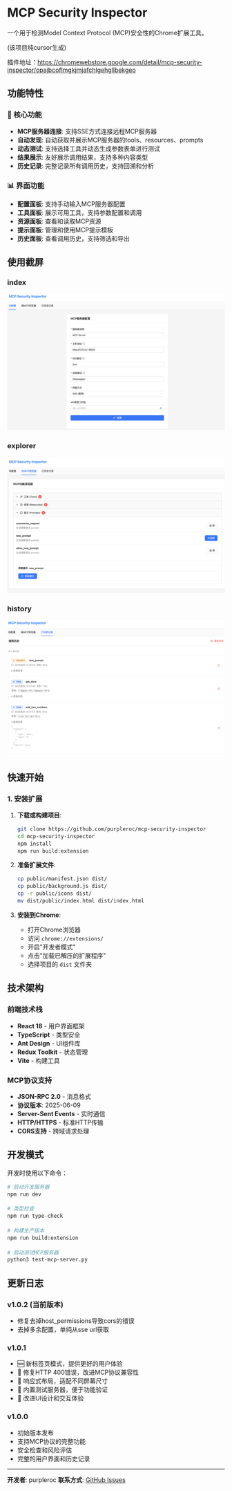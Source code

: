 # MCP Security Inspector

一个用于检测Model Context Protocol (MCP)安全性的Chrome扩展工具。

(该项目纯cursor生成)

插件地址：https://chromewebstore.google.com/detail/mcp-security-inspector/opajbcoflmgkjmjafchlgehgllbekgeo

## 功能特性

### 🔧 核心功能
- **MCP服务器连接**: 支持SSE方式连接远程MCP服务器
- **自动发现**: 自动获取并展示MCP服务器的tools、resources、prompts
- **动态测试**: 支持选择工具并动态生成参数表单进行测试
- **结果展示**: 友好展示调用结果，支持多种内容类型
- **历史记录**: 完整记录所有调用历史，支持回溯和分析

### 📊 界面功能
- **配置面板**: 支持手动输入MCP服务器配置
- **工具面板**: 展示可用工具，支持参数配置和调用
- **资源面板**: 查看和读取MCP资源
- **提示面板**: 管理和使用MCP提示模板
- **历史面板**: 查看调用历史，支持筛选和导出

## 使用截屏
### index
![](./images/index.png)

### explorer
![](./images/explorer.png)

### history
![](./images/history.png)

## 快速开始

### 1. 安装扩展

1. **下载或构建项目**:
   ```bash
   git clone https://github.com/purpleroc/mcp-security-inspector
   cd mcp-security-inspector
   npm install
   npm run build:extension
   ```

2. **准备扩展文件**:
   ```bash
   cp public/manifest.json dist/
   cp public/background.js dist/
   cp -r public/icons dist/
   mv dist/public/index.html dist/index.html
   ```

3. **安装到Chrome**:
   - 打开Chrome浏览器
   - 访问 `chrome://extensions/`
   - 开启"开发者模式"
   - 点击"加载已解压的扩展程序"
   - 选择项目的 `dist` 文件夹

## 技术架构

### 前端技术栈
- **React 18** - 用户界面框架
- **TypeScript** - 类型安全
- **Ant Design** - UI组件库
- **Redux Toolkit** - 状态管理
- **Vite** - 构建工具

### MCP协议支持
- **JSON-RPC 2.0** - 消息格式
- **协议版本**: 2025-06-09
- **Server-Sent Events** - 实时通信
- **HTTP/HTTPS** - 标准HTTP传输
- **CORS支持** - 跨域请求处理

## 开发模式

开发时使用以下命令：

```bash
# 启动开发服务器
npm run dev

# 类型检查
npm run type-check

# 构建生产版本
npm run build:extension

# 启动测试MCP服务器
python3 test-mcp-server.py
```

## 更新日志

### v1.0.2 (当前版本)
- 修复去掉host_permissions导致cors的错误
- 去掉多余配置，单纯从sse url获取

### v1.0.1
- 🆕 新标签页模式，提供更好的用户体验
- 🔧 修复HTTP 400错误，改进MCP协议兼容性
- 📱 响应式布局，适配不同屏幕尺寸
- 🧪 内置测试服务器，便于功能验证
- 🎨 改进UI设计和交互体验

### v1.0.0
- 初始版本发布
- 支持MCP协议的完整功能
- 安全检查和风险评估
- 完整的用户界面和历史记录

---

**开发者**: purpleroc
**联系方式**: [GitHub Issues](https://github.com/purpleroc/mcp-security-inspector/issues) 